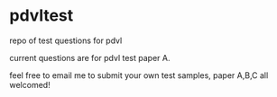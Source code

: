 # pdvltest
repo of test questions for pdvl

current questions are for pdvl test paper A.

feel free to email me to submit your own test samples, paper A,B,C all welcomed!
